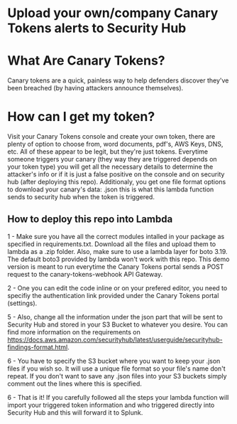 # Upload your own/company Canary Tokens alerts to Security Hub

# What Are Canary Tokens?

Canary tokens are a quick, painless way to help defenders discover they've been breached (by having attackers announce themselves).

# How can I get my token?

Visit your Canary Tokens console and create your own token, there are plenty of option to choose from, word documents, pdf's, AWS Keys, DNS, etc. All of these appear to be legit, but they're just tokens. Everytime someone triggers your canary (they way they are triggered depends on your token type) you will get all the necessary details to determine the attacker's info or if it is just a false positive on the console and on security hub (after deploying this repo). Additionaly, you get one file format options to download your canary's data: .json this is what this lambda function sends to security hub when the token is triggered.

## How to deploy this repo into Lambda

1 - Make sure you have all the correct modules intalled in your package as specified in requirements.txt. Download all the files and upload them to lambda as a .zip folder. Also, make sure to use a lambda layer for boto 3.19. The default boto3 provided by lambda won't work with this repo. This demo version is meant to run everytime the Canary Tokens portal sends a POST request to the canary-tokens-webhook API Gateway.

2 - One you can edit the code inline or on your prefered editor, you need to specifiy the authentication link provided under the Canary Tokens portal (settings).

5 - Also, change all the information under the json part that will be sent to Security Hub and stored in your S3 Bucket to whatever you desire. You can find more information on the requirements on https://docs.aws.amazon.com/securityhub/latest/userguide/securityhub-findings-format.html.

6 - You have to specify the S3 bucket where you want to keep your .json files if you wish so. It will use a unique file format so your file's name don't repeat. If you don't want to save any .json files into your S3 buckets simply comment out the lines where this is specified.

6 - That is it! If you carefully followed all the steps your lambda function will import your triggered token information and who triggered directly into Security Hub and this will forward it to Splunk.
